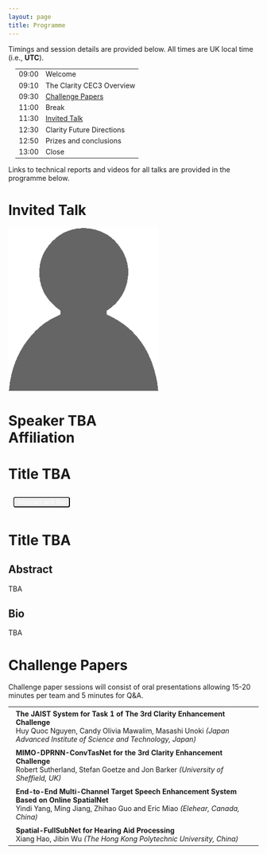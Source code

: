 ```yaml
---
layout: page
title: Programme
---
```


Timings and session details are provided below. All times are UK local time (i.e., <b>UTC</b>).

<div class="panel panel-default">
<div class="panel-body">

<div class="card  m-3">

<div class="card-body">

<table style="margin-left: 1em;">
<tbody>
<tr><td>09:00</td><td>Welcome</td></tr>
<tr><td>09:10</td><td>The Clarity CEC3 Overview</td></tr>
<tr><td>09:30</td><td><span class="bold"><a href="#session1">Challenge Papers</a></span></td></tr>
<tr><td>11:00</td><td>Break</td></tr>
<tr><td>11:30</td><td><a href="#keynote">Invited Talk</a></td></tr>
<tr><td>12:30</td><td>Clarity Future Directions </td></tr>
<tr><td>12:50</td><td>Prizes and conclusions </td></tr>
<tr><td>13:00</td><td>Close</td></tr>

</tbody>
</table>
</div>
</div>

Links to technical reports and videos for all talks are provided in the programme below.

<h1>Invited Talk</h1>

<div class="card m-3 mt-4">
  <a name="keynote"></a>

<div class="card-header">
<div class="row align-items-center">

<div class="col-sm-2">
<img src="./assets/images/avatar.png" alt="Speaker" class="float-left rounded-circle" style="width:60%; height:60%;" />
</div>

<div class="col-sm-2">
<h1 class="lead">Speaker TBA <div class="text-muted">Affiliation</div> </h1>
</div>

<div class="col-sm-4">

<h1>Title TBA</h1>

<button class="btn btn-primary" style="color:white; margin: 10px; border-radius: 4px;" type="button" data-toggle="collapse" data-target="#collapseAbstractSmeds" aria-expanded="false" aria-controls="collapseAbstractSmeds">
    Abstract and Bio

  </button>

</div>
</div>
</div>

<!---------------------------------------------------->
<div class="collapse" id="collapseAbstractSmeds">

<div class="card-body">
<h1 class="card-title">Title TBA</h1>

<h2>Abstract</h2>

TBA

<h2>Bio</h2>

TBA

</div>
</div>
<!---------------------------------------------------->

</div>
</div>

<a name="session1"></a>

<h1>Challenge Papers</h1>

Challenge paper sessions will consist of oral presentations allowing 15-20 minutes per team and 5 minutes for Q&A.

<div class="card  m-3">
<div class="card-body">

<table>
<tbody>

<!--<div style="margin-bottom: 1em;">Session chair: <i>TBC</i></div>-->

<tr><td valign="top" style="margin-right: 5em; padding: 5px;"></td>
<td style="padding: 5px;"><b> The JAIST System for Task 1 of The 3rd Clarity Enhancement Challenge  </b><br /> <span class="author">Huy Quoc Nguyen, Candy Olivia Mawalim, Masashi Unoki</span> <i>(Japan Advanced Institute of Science and Technology, Japan)</i></td>
</tr>

<tr><td valign="top" style="margin-right: 5em; padding: 5px;"></td>
<td style="padding: 5px;"><b> MIMO-DPRNN-ConvTasNet for the 3rd Clarity Enhancement Challenge  </b><br /> <span class="author">Robert Sutherland, Stefan Goetze and Jon Barker</span> <i>(University of Sheffield, UK)</i></td>
</tr>

<tr><td valign="top" style="margin-right: 5em; padding: 5px;"></td>
<td style="padding: 5px;"><b> End-to-End Multi-Channel Target Speech Enhancement System Based on Online SpatialNet  </b><br /> <span class="author">Yindi Yang, Ming Jiang, Zhihao Guo and Eric Miao</span> <i>(Elehear, Canada, China)</i></td>
</tr>

<tr><td valign="top" style="margin-right: 5em; padding: 5px;"></td>
<td style="padding: 5px;"><b> Spatial-FullSubNet for Hearing Aid Processing  </b><br /> <span class="author">Xiang Hao, Jibin Wu</span> <i>(The Hong Kong Polytechnic University, China)</i></td>
</tr>

</tbody>
</table>

</div>
</div>

</div>
